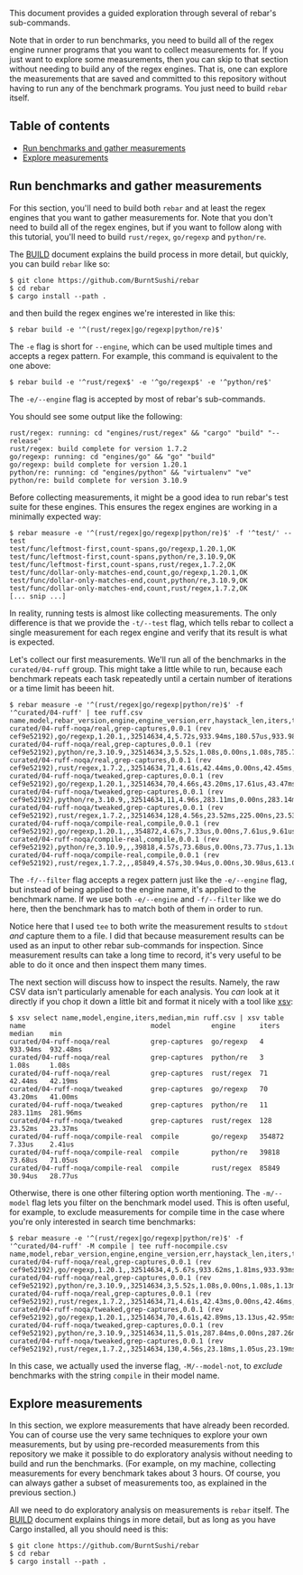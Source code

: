 This document provides a guided exploration through several of rebar's
sub-commands.

Note that in order to run benchmarks, you need to build all of the regex engine
runner programs that you want to collect measurements for. If you just want to
explore some measurements, then you can skip to that section without needing to
build any of the regex engines. That is, one can explore the measurements that
are saved and committed to this repository without having to run any of the
benchmark programs. You just need to build `rebar` itself.

## Table of contents

* [Run benchmarks and gather measurements](#gather-measurements)
* [Explore measurements](#explore-measurements)

## Run benchmarks and gather measurements

For this section, you'll need to build both `rebar` and at least the regex
engines that you want to gather measurements for. Note that you don't need to
build all of the regex engines, but if you want to follow along with this
tutorial, you'll need to build `rust/regex`, `go/regexp` and `python/re`.

The [BUILD](BUILD.md) document explains the build process in more detail,
but quickly, you can build `rebar` like so:

```
$ git clone https://github.com/BurntSushi/rebar
$ cd rebar
$ cargo install --path .
```

and then build the regex engines we're interested in like this:

```
$ rebar build -e '^(rust/regex|go/regexp|python/re)$'
```

The `-e` flag is short for `--engine`, which can be used multiple times and
accepts a regex pattern. For example, this command is equivalent to the one
above:

```
$ rebar build -e '^rust/regex$' -e '^go/regexp$' -e '^python/re$'
```

The `-e/--engine` flag is accepted by most of rebar's sub-commands.

You should see some output like the following:

```
rust/regex: running: cd "engines/rust/regex" && "cargo" "build" "--release"
rust/regex: build complete for version 1.7.2
go/regexp: running: cd "engines/go" && "go" "build"
go/regexp: build complete for version 1.20.1
python/re: running: cd "engines/python" && "virtualenv" "ve"
python/re: build complete for version 3.10.9
```

Before collecting measurements, it might be a good idea to run rebar's test
suite for these engines. This ensures the regex engines are working in a
minimally expected way:

```
$ rebar measure -e '^(rust/regex|go/regexp|python/re)$' -f '^test/' --test
test/func/leftmost-first,count-spans,go/regexp,1.20.1,OK
test/func/leftmost-first,count-spans,python/re,3.10.9,OK
test/func/leftmost-first,count-spans,rust/regex,1.7.2,OK
test/func/dollar-only-matches-end,count,go/regexp,1.20.1,OK
test/func/dollar-only-matches-end,count,python/re,3.10.9,OK
test/func/dollar-only-matches-end,count,rust/regex,1.7.2,OK
[... snip ...]
```

In reality, running tests is almost like collecting measurements. The only
difference is that we provide the `-t/--test` flag, which tells rebar to
collect a single measurement for each regex engine and verify that its result
is what is expected.

Let's collect our first measurements. We'll run all of the benchmarks in the
`curated/04-ruff` group. This might take a little while to run, because each
benchmark repeats each task repeatedly until a certain number of iterations or
a time limit has beeen hit.

```
$ rebar measure -e '^(rust/regex|go/regexp|python/re)$' -f '^curated/04-ruff' | tee ruff.csv
name,model,rebar_version,engine,engine_version,err,haystack_len,iters,total,median,mad,mean,stddev,min,max
curated/04-ruff-noqa/real,grep-captures,0.0.1 (rev cef9e52192),go/regexp,1.20.1,,32514634,4,5.72s,933.94ms,180.57us,933.98ms,1.10ms,932.48ms,935.57ms
curated/04-ruff-noqa/real,grep-captures,0.0.1 (rev cef9e52192),python/re,3.10.9,,32514634,3,5.52s,1.08s,0.00ns,1.08s,785.70us,1.08s,1.08s
curated/04-ruff-noqa/real,grep-captures,0.0.1 (rev cef9e52192),rust/regex,1.7.2,,32514634,71,4.61s,42.44ms,0.00ns,42.45ms,137.39us,42.19ms,42.77ms
curated/04-ruff-noqa/tweaked,grep-captures,0.0.1 (rev cef9e52192),go/regexp,1.20.1,,32514634,70,4.66s,43.20ms,17.61us,43.47ms,2.11ms,41.00ms,58.82ms
curated/04-ruff-noqa/tweaked,grep-captures,0.0.1 (rev cef9e52192),python/re,3.10.9,,32514634,11,4.96s,283.11ms,0.00ns,283.14ms,759.22us,281.96ms,284.25ms
curated/04-ruff-noqa/tweaked,grep-captures,0.0.1 (rev cef9e52192),rust/regex,1.7.2,,32514634,128,4.56s,23.52ms,225.00ns,23.53ms,59.95us,23.37ms,23.69ms
curated/04-ruff-noqa/compile-real,compile,0.0.1 (rev cef9e52192),go/regexp,1.20.1,,,354872,4.67s,7.33us,0.00ns,7.61us,9.61us,2.41us,465.85us
curated/04-ruff-noqa/compile-real,compile,0.0.1 (rev cef9e52192),python/re,3.10.9,,,39818,4.57s,73.68us,0.00ns,73.77us,1.13us,71.05us,205.05us
curated/04-ruff-noqa/compile-real,compile,0.0.1 (rev cef9e52192),rust/regex,1.7.2,,,85849,4.57s,30.94us,0.00ns,30.98us,613.00ns,28.77us,39.90us
```

The `-f/--filter` flag accepts a regex pattern just like the `-e/--engine`
flag, but instead of being applied to the engine name, it's applied to the
benchmark name. If we use both `-e/--engine` and `-f/--filter` like we do here,
then the benchmark has to match both of them in order to run.

Notice here that I used `tee` to both write the measurement results to `stdout`
_and_ capture them to a file. I did that because measurement results can be
used as an input to other rebar sub-commands for inspection. Since measurement
results can take a long time to record, it's very useful to be able to do it
once and then inspect them many times.

The next section will discuss how to inspect the results. Namely, the raw CSV
data isn't particularly amenable for each analysis. You *can* look at it
directly if you chop it down a little bit and format it nicely with a tool
like [xsv](https://github.com/BurntSushi/xsv):

```
$ xsv select name,model,engine,iters,median,min ruff.csv | xsv table
name                               model          engine      iters   median    min
curated/04-ruff-noqa/real          grep-captures  go/regexp   4       933.94ms  932.48ms
curated/04-ruff-noqa/real          grep-captures  python/re   3       1.08s     1.08s
curated/04-ruff-noqa/real          grep-captures  rust/regex  71      42.44ms   42.19ms
curated/04-ruff-noqa/tweaked       grep-captures  go/regexp   70      43.20ms   41.00ms
curated/04-ruff-noqa/tweaked       grep-captures  python/re   11      283.11ms  281.96ms
curated/04-ruff-noqa/tweaked       grep-captures  rust/regex  128     23.52ms   23.37ms
curated/04-ruff-noqa/compile-real  compile        go/regexp   354872  7.33us    2.41us
curated/04-ruff-noqa/compile-real  compile        python/re   39818   73.68us   71.05us
curated/04-ruff-noqa/compile-real  compile        rust/regex  85849   30.94us   28.77us
```

Otherwise, there is one other filtering option worth mentioning. The
`-m/--model` flag lets you filter on the benchmark model used. This is often
useful, for example, to exclude measurements for compile time in the case where
you're only interested in search time benchmarks:

```
$ rebar measure -e '^(rust/regex|go/regexp|python/re)$' -f '^curated/04-ruff' -M compile | tee ruff-nocompile.csv
name,model,rebar_version,engine,engine_version,err,haystack_len,iters,total,median,mad,mean,stddev,min,max
curated/04-ruff-noqa/real,grep-captures,0.0.1 (rev cef9e52192),go/regexp,1.20.1,,32514634,4,5.67s,933.62ms,1.81ms,933.93ms,3.48ms,929.68ms,938.80ms
curated/04-ruff-noqa/real,grep-captures,0.0.1 (rev cef9e52192),python/re,3.10.9,,32514634,3,5.52s,1.08s,0.00ns,1.08s,1.13ms,1.08s,1.08s
curated/04-ruff-noqa/real,grep-captures,0.0.1 (rev cef9e52192),rust/regex,1.7.2,,32514634,71,4.61s,42.43ms,0.00ns,42.46ms,163.10us,42.22ms,43.06ms
curated/04-ruff-noqa/tweaked,grep-captures,0.0.1 (rev cef9e52192),go/regexp,1.20.1,,32514634,70,4.61s,42.89ms,13.13us,42.95ms,1.76ms,40.46ms,56.15ms
curated/04-ruff-noqa/tweaked,grep-captures,0.0.1 (rev cef9e52192),python/re,3.10.9,,32514634,11,5.01s,287.84ms,0.00ns,287.26ms,1.67ms,284.65ms,290.43ms
curated/04-ruff-noqa/tweaked,grep-captures,0.0.1 (rev cef9e52192),rust/regex,1.7.2,,32514634,130,4.56s,23.18ms,1.05us,23.19ms,59.18us,23.07ms,23.36ms
```

In this case, we actually used the inverse flag, `-M/--model-not`, to *exclude*
benchmarks with the string `compile` in their model name.

## Explore measurements

In this section, we explore measurements that have already been recorded. You
can of course use the very same techniques to explore your own measurements,
but by using pre-recorded measurements from this repository we make it possible
to do exploratory analysis without needing to build and run the benchmarks.
(For example, on my machine, collecting measurements for every benchmark takes
about 3 hours. Of course, you can always gather a subset of measurements too,
as explained in the previous section.)

All we need to do exploratory analysis on measurements is `rebar` itself. The
[BUILD](BUILD.md) document explains things in more detail, but as long as you
have Cargo installed, all you should need is this:

```
$ git clone https://github.com/BurntSushi/rebar
$ cd rebar
$ cargo install --path .
```
